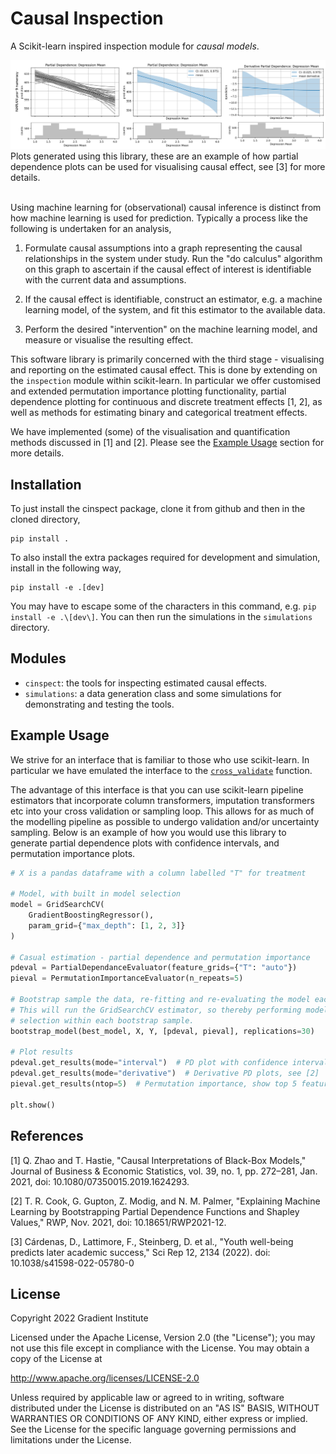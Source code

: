 Causal Inspection
=================

A Scikit-learn inspired inspection module for *causal models*.

<img src="pd_examples.png" alt="Example partial dependence plots">
Plots generated using this library, these are an example of how partial 
dependence plots can be used for visualising causal effect, see [3] for 
more details.<br><br>

Using machine learning for (observational) causal inference is distinct from
how machine learning is used for prediction. Typically a process like the
following is undertaken for an analysis,

1. Formulate causal assumptions into a graph representing the causal
   relationships in the system under study. Run the "do calculus" algorithm on
   this graph to ascertain if the causal effect of interest is identifiable
   with the current data and assumptions.

2. If the causal effect is identifiable, construct an estimator, e.g. a machine
   learning model, of the system, and fit this estimator to the available data.

3. Perform the desired "intervention" on the machine learning model, and
   measure or visualise the resulting effect.

This software library is primarily concerned with the third stage - visualising
and reporting on the estimated causal effect. This is done by extending on the
`inspection` module within scikit-learn. In particular we offer customised and
extended permutation importance plotting functionality, partial dependence
plotting for continuous and discrete treatment effects [1, 2], as well as
methods for estimating binary and categorical treatment effects.

We have implemented (some) of the visualisation and quantification methods
discussed in [1] and [2]. Please see the [Example
Usage](https://github.com/gradientinstitute/causal-inspection#example-usage)
section for more details.


Installation
------------

To just install the cinspect package, clone it from github and then in the
cloned directory,

    pip install .

To also install the extra packages required for development and simulation,
install in the following way,

    pip install -e .[dev]

You may have to escape some of the characters in this command, e.g. `pip
install -e .\[dev\]`. You can then run the simulations in the `simulations`
directory.


Modules
-------

- `cinspect`: the tools for inspecting estimated causal effects.
- `simulations`: a data generation class and some simulations for demonstrating 
  and testing the tools.


Example Usage
-------------

We strive for an interface that is familiar to those who use scikit-learn. In
particular we have emulated the interface to the
[`cross_validate`](https://scikit-learn.org/stable/modules/generated/sklearn.model_selection.cross_validate.html)
function.

The advantage of this interface is that you can use scikit-learn pipeline
estimators that incorporate column transformers, imputation transformers etc
into your cross validation or sampling loop. This allows for as much of the
modelling pipeline as possible to undergo validation and/or uncertainty
sampling. Below is an example of how you would use this library to generate
partial dependence plots with confidence intervals, and permutation importance
plots.


```python
# X is a pandas dataframe with a column labelled "T" for treatment

# Model, with built in model selection
model = GridSearchCV(
    GradientBoostingRegressor(),
    param_grid={"max_depth": [1, 2, 3]}
)

# Casual estimation - partial dependence and permutation importance
pdeval = PartialDependanceEvaluator(feature_grids={"T": "auto"})
pieval = PermutationImportanceEvaluator(n_repeats=5)

# Bootstrap sample the data, re-fitting and re-evaluating the model each time.
# This will run the GridSearchCV estimator, so thereby performing model
# selection within each bootstrap sample.
bootstrap_model(best_model, X, Y, [pdeval, pieval], replications=30)

# Plot results
pdeval.get_results(mode="interval")  # PD plot with confidence intervals
pdeval.get_results(mode="derivative")  # Derivative PD plots, see [2]
pieval.get_results(ntop=5)  # Permutation importance, show top 5 features

plt.show()
```


References
----------

[1] Q. Zhao and T. Hastie, "Causal Interpretations of Black-Box Models,"
Journal of Business & Economic Statistics, vol. 39, no. 1, pp. 272–281, Jan.
2021, doi: 10.1080/07350015.2019.1624293.

[2] T. R. Cook, G. Gupton, Z. Modig, and N. M. Palmer, "Explaining Machine
Learning by Bootstrapping Partial Dependence Functions and Shapley Values,"
RWP, Nov. 2021, doi: 10.18651/RWP2021-12.

[3] Cárdenas, D., Lattimore, F., Steinberg, D. et al., "Youth well-being
predicts later academic success," Sci Rep 12, 2134 (2022). doi:
10.1038/s41598-022-05780-0


License
-------

Copyright 2022 Gradient Institute

Licensed under the Apache License, Version 2.0 (the "License"); you may not use
this file except in compliance with the License. You may obtain a copy of the
License at

http://www.apache.org/licenses/LICENSE-2.0

Unless required by applicable law or agreed to in writing, software distributed
under the License is distributed on an "AS IS" BASIS, WITHOUT WARRANTIES OR
CONDITIONS OF ANY KIND, either express or implied. See the License for the
specific language governing permissions and limitations under the License.
